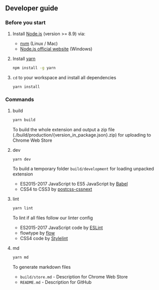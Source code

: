 ## Developer guide

### Before you start

1. Install [Node.js](https://github.com/nodejs/node) (version >= 8.9) via:

    - [nvm](https://github.com/creationix/nvm) (Linux / Mac)
    - [Node.js official website](https://nodejs.org/en/download/) (Windows)

1. Install [yarn](https://github.com/yarnpkg/yarn)

    ```sh
    npm install -g yarn
    ```

1. `cd` to your workspace and install all dependencies

    ```sh
    yarn install
    ```

### Commands

1. build

    ```sh
    yarn build
    ```

    To build the whole extension and output a zip file (./build/production/{version_in_package.json}.zip) for uploading to Chrome Web Store

1. dev

    ```sh
    yarn dev
    ```

    To build a temporary folder `build/development` for loading unpacked extension

    - ES2015-2017 JavaScript to ES5 JavaScript by [Babel](https://github.com/babel/babel)
    - CSS4 to CSS3 by [postcss-cssnext](https://github.com/MoOx/postcss-cssnext)

1. lint

    ```sh
    yarn lint
    ```

    To lint if all files follow our linter config

    - ES2015-2017 JavaScript code by [ESLint](https://github.com/eslint/eslint)
    - flowtype by [flow](https://github.com/facebook/flow)
    - CSS4 code by [Stylelint](https://github.com/stylelint/stylelint)

1. md

    ```sh
    yarn md
    ```

    To generate markdown files

    - `build/store.md` - Description for Chrome Web Store
    - `README.md` - Description for GitHub
